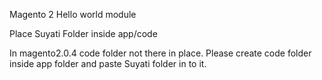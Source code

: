 Magento 2 Hello world module

Place Suyati Folder inside app/code

In magento2.0.4 code folder not there in place. Please create code folder inside app folder and paste Suyati folder in to it.
